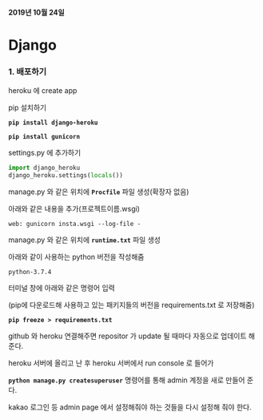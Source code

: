 #### 2019년 10월 24일

# Django

### 1. 배포하기

heroku 에 create app

pip 설치하기

__`pip install django-heroku`__

__`pip install gunicorn`__



settings.py 에 추가하기

```python
import django_heroku
django_heroku.settings(locals())
```



manage.py  와 같은 위치에 __`Procfile`__ 파일 생성(확장자 없음)

아래와 같은 내용을 추가(프로젝트이름.wsgi)

```
web: gunicorn insta.wsgi --log-file -
```



manage.py  와 같은 위치에 __`runtime.txt`__ 파일 생성

아래와 같이 사용하는 python 버전을 작성해줌

```
python-3.7.4
```



터미널 창에 아래와 같은 명령어 입력

(pip에 다운로드해 사용하고 있는 패키지들의 버전을 requirements.txt 로 저장해줌)

__`pip freeze > requirements.txt`__



github 와 heroku 연결해주면 repositor 가 update 될 때마다 자동으로 업데이트 해준다.

heroku 서버에 올리고 난 후 heroku 서버에서 run console 로 들어가

__`python manage.py createsuperuser`__ 명령어를 통해 admin 계정을 새로 만들어 준다.

kakao 로그인 등 admin page 에서 설정해줘야 하는 것들을 다시 설정해 줘야 한다.
